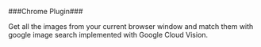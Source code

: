 
###Chrome Plugin###

Get all the images from your current browser window and match them with google image search implemented with Google Cloud Vision.
